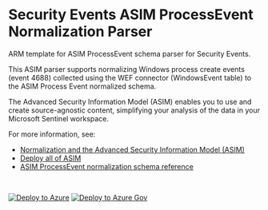 # Security Events ASIM ProcessEvent Normalization Parser

ARM template for ASIM ProcessEvent schema parser for Security Events.

This ASIM parser supports normalizing Windows process create events (event 4688) collected using the WEF connector (WindowsEvent table) to the ASIM Process Event normalized schema. 


The Advanced Security Information Model (ASIM) enables you to use and create source-agnostic content, simplifying your analysis of the data in your Microsoft Sentinel workspace.

For more information, see:

- [Normalization and the Advanced Security Information Model (ASIM)](https://aka.ms/AboutASIM)
- [Deploy all of ASIM](https://aka.ms/DeployASIM)
- [ASIM ProcessEvent normalization schema reference](https://aka.ms/ASimProcessEventDoc)

<br>

[![Deploy to Azure](https://aka.ms/deploytoazurebutton)](https://portal.azure.com/#create/Microsoft.Template/uri/https%3A%2F%2Fraw.githubusercontent.com%2FAzure%2FAzure-Sentinel%2Fmaster%2FParsers%2FASimProcessEvent%2FARM%2FASimProcessCreateMicrosoftWindowsEvents%2FASimProcessCreateMicrosoftWindowsEvents.json) [![Deploy to Azure Gov](https://aka.ms/deploytoazuregovbutton)](https://portal.azure.us/#create/Microsoft.Template/uri/https%3A%2F%2Fraw.githubusercontent.com%2FAzure%2FAzure-Sentinel%2Fmaster%2FParsers%2FASimProcessEvent%2FARM%2FASimProcessCreateMicrosoftWindowsEvents%2FASimProcessCreateMicrosoftWindowsEvents.json)
